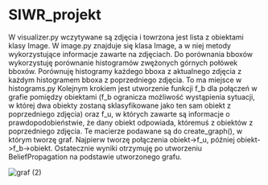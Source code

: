 # SIWR_projekt

W visualizer.py wczytywane są zdjęcia i towrzona jest lista z obiektami klasy Image. W image.py znajduje się klasa Image, a w niej metody wykorzystujące informacje zawarte na zdjęciach.
Do porównania bboxów wykorzystuję porównanie histogramów zwężonych górnych połówek bboxów. Porównuję histogramy każdego bboxa z aktualnego zdjęcia z każdym histogramem bboxa z poprzedniego zdjęcia. To ma miejsce w histograms.py
Kolejnym krokiem jest utworzenie funkcji f_b dla połączeń w grafie pomiędzy obiektami (f_b ogranicza możliwość wystąpienia sytuacji, w której dwa obiekty zostaną sklasyfikowane jako ten sam obiekt z poprzedniego zdjęcia) oraz f_u, w których zawarte są informacje o prawdopodobieństwie, że dany obiekt odpowiada, któremuś z obiektów z poprzedniego zdjęcia.
Te macierze podawane są do create_graph(), w którym tworzę graf. Najpierw tworzę połączenia obiekt->f_u, później obiekt->f_b->obiekt. Ostatecznie wyniki otrzymuję po utworzeniu BeliefPropagation na podstawie utworzonego grafu.

![graf (2)](https://user-images.githubusercontent.com/28296861/189551174-71273d46-f04a-4577-a965-4ee6c2aff501.jpg)
